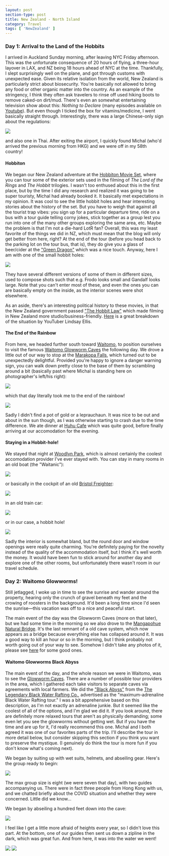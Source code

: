 ```yaml
---
layout: post
section-type: post
title: New Zealand - North Island
category: Travel
tags: [ 'NewZealand' ]
---
```


### Day 1: Arrival to the Land of the Hobbits

I arrived in Auckland Sunday morning, after leaving NYC Friday afternoon. This was the unfortunate consequence of 20 hours of flying,
a three-hour layover in LAX, and NZ being 18 hours ahead of NYC at the time. Thankfully, I slept surprisingly well on the plane, and got through
customs with unexpected ease. Given its relative isolation from the world, New Zealand is particularly strict about
biosecurity. You're basically not allowed to bring any food or other organic matter into the country.
As an example of the stringency,
I think they often ask travelers to rinse off used hiking boots to remove caked-on dirt/mud.
There's even an somewhat entertaining television show about this: _Nothing to Declare_ (many episodes available on
[Youtube](https://www.youtube.com/results?search_query=nothing+to+declare+nz)).
But even though I ticked the box for vitamins/medicine, I went basically straight through.
Interestingly, there was a large Chinese-only sign about the regulations:

![](https://lh3.googleusercontent.com/eo-NK6l2pkGWyblHlRqpiINPNk6gXx884aEdVBA7zKedj7IJVI8oC5Jnga1wNMHwgE1n8y1JpVoeHGSB8alDbU5FmAoNCn46jmQlhnk62y--weYxpF6yAVdrF94azJ6WUCazmxnUepw=w2400)

and also one in Thai. After exiting the airport, I quickly found Michal (who'd arrived the previous morning from HKG) and we were
off in my 58th country!

#### Hobbiton

We began our New Zealand adventure at the [Hobbiton Movie Set](https://www.hobbitontours.com/), where you can tour some of the exterior
sets used in the filming of _The Lord of the Rings_ and _The Hobbit_ trilogies. I wasn't too enthused about this in the first place,
but by the time I did any research and realized it was going to be super touristy, Michal had already booked it. It basically
met expectations in my opinion. It was cool to see the little hobbit holes and hear interesting stories about the history of the set.
But you have to weigh that against all the tourist
trap vibes: you sign up for a particular departure time, ride on a bus with a tour guide telling corny jokes, stick
together as a group lest you run into one of the many other groups exploring the same area, etc. Maybe the problem is that I'm not a die-hard
LotR fan? Overall, this was my least favorite of the things we did in NZ, which must mean that the blog will only get better from
here, right? At the end of the tour (before you head back to the parking lot on the tour bus, that is), they do give you a glass of beer/cider at the ["Green Dragon"](https://lotr.fandom.com/wiki/Green_Dragon_Inn) which was a nice touch. Anyway, here I am with one of the small hobbit holes:

![](https://lh3.googleusercontent.com/RVI-GeKH2pB9YAkeXyhMEZ4KWAS6i_5cNjFZs5xOMsUwCG43vUpyAKfXzRMZqq2M19D2mR0VLlXKxeHACqasJzCVlaaCgZPlQFPyeGbZ-nRvfQvKHDKnJQs8tORaaKUScr4YQXvidHk=w2400)

They have several different versions of some of them in different sizes, used to compose shots such that e.g. Frodo looks small
and Gandalf looks large. Note that you can't enter most of these, and even the ones you can are basically empty on the inside, as the
interior scenes were shot elsewhere.

As an aside, there's an interesting political history
to these movies, in that the New Zealand government passed ["The Hobbit Law"](https://www.fodors.com/world/australia-and-the-pacific/new-zealand/experiences/news/heres-how-new-zealands-hobbit-law-is-impacting-the-country)
which made filming in New Zealand more studio/business-friendly.
[Here](https://www.youtube.com/watch?v=Qi7t_g5QObs) is a great breakdown of the situation by YouTuber Lindsay Ellis.

#### The End of the Rainbow

From here, we headed further south toward
[Waitomo](https://en.wikipedia.org/wiki/Waitomo), to position ourselves to visit the famous
[Waitomo Glowworm Caves](https://en.wikipedia.org/wiki/Waitomo_Glowworm_Caves) the following day.
We drove a little out of our way to stop at the [Marakopa Falls](https://www.doc.govt.nz/parks-and-recreation/places-to-go/waikato/places/waitomo-area/tracks/marokopa-falls-walk/), which turned out to be unexpectedly delightful.
Provided you're happy to ignore a danger warning sign,
you can walk down pretty close to the base of them by scrambling around a bit (basically past
where Michal is standing here on photographer's left/his right):


![](https://lh3.googleusercontent.com/MB44nc2zd7BukOn-jZ5FuYV8MxUrob4P7EVSPLB3cdAERWH9SDcjgYg3EUh5nhQ8uN67r2e_bMEnSwAQzqLNCD-dugKGkH_uwkyabe5JGNZat9cMhkJ0oHijizBO1xR9VYjW3ETI-5c=w2400)

which that day literally took me to the end of the rainbow!

![](https://lh3.googleusercontent.com/UXYuwdxnBpqKj92iRUqbAKVrCAbM_oPRIM2z1k3YJIjFJaepuazuU4nxYkykbM_hspf6OCFzG8fXTt5Kp8VKhcH_Pom3ZQfPVE1VA-N7Agdb_Qm7IwIUHV9rHUKCoixMie1vt6qS5g0=w2400)

Sadly I didn't find a pot of gold or a leprauchaun. It was nice to be out and about in the sun though, as I was otherwise starting to crash due to the
time difference. We ate dinner at [Huhu Cafe](https://www.tripadvisor.com/Restaurant_Review-g616349-d1161019-Reviews-Huhu_Cafe-Waitomo_Caves_Waitomo_District_Waikato_Region_North_Island.html) which was quite good, before
finally arriving at our accomodation for the evening.

#### Staying in a Hobbit-hole!

We stayed that night at [Woodlyn Park](http://www.woodlynpark.co.nz/), which is almost certainly the coolest
accomodation provider I've ever stayed with. You can stay in many rooms in an old boat (the "Waitanic"):

![](https://lh3.googleusercontent.com/CgP7ad49xbCo0QTXY-J6ffFbojFra1RB0F-faq3DDu-Hxs8QjMQAKUAWJvD98FKYHU9qQNo5A4kXjL7OrUJovpFK-3N5csnAQBL-Yzb4RgVaRoBCbqaqtcD_ncoHG1d6tKwYFdglUGo=w2400)

or basically in the cockpit of an old [Bristol Freighter](https://en.wikipedia.org/wiki/Bristol_Freighter):

![](https://media-cdn.tripadvisor.com/media/photo-w/16/eb/d4/02/woodlyn-park.jpg)

in an old train car:

![](https://media-cdn.tripadvisor.com/media/photo-w/17/6a/e6/39/view-of-the-train-from.jpg)

or in our case, a hobbit hole!

![](https://media-cdn.tripadvisor.com/media/photo-o/0b/88/7d/91/hobbit.jpg)

Sadly the interior is somewhat bland, but the round door and window openings were really quite charming.
You're definitely paying for the novelty instead of the quality of the accommodation itself, but I think
it's well worth the money. It would have been fun to stick around for another day and explore one
of the other rooms, but unfortunately there wasn't room in our travel schedule.

### Day 2: Waitomo Glowworms!

Still jetlagged, I woke up in time to see the sunrise and wander around the property, hearing only the crunch of gravel
beneath my feet and the crowing of roosters in the background.
It'd been a long time since I'd seen the sunrise&mdash;this vacation was off to a nice and peaceful start.

The main event of the day was the Glowworm Caves (more on that later), but we had some time in the morning so we also
drove to the [Mangapohue Natural Bridge](https://www.waitomo.com/discover/nature/mangapohue-natural-bridge). It's the last
remnant of a old cave system, which now appears as a bridge because everything else has collapsed around it. It was a
good way to kill an hour or so in the morning, but I think probably not worth going out of your way to see. Somehow I didn't
take any photos of it, please see [here](https://www.theoutbound.com/new-zealand/photography/explore-the-mangapohue-natural-bridge)
for some good ones.

#### Waitomo Glowworms Black Abyss

The main event of the day, and the whole reason we were in Waitomo, was to see the [Glowworm Caves](https://en.wikipedia.org/wiki/Waitomo_Glowworm_Caves).
There are a number of possible tour providers in the area, which I gathered each take visitors to separate caves via agreements with local
farmers.
We did the ["Black Abyss"](https://www.waitomo.com/black-water-rafting/legendary-black-water-rafting-co-black-abyss) from the
[The Legendary Black Water Rafting Co.](https://www.tripadvisor.com/Attraction_Review-g616349-d258550-Reviews-The_Legendary_Black_Water_Rafting_Co-Waitomo_Caves_Waitomo_District_Waikato_Region.html), advertised
as the "maximum-adrenaline Black Water Rafting tour." I was a bit apprehensive based on this description, as I'm not exactly
an adrenaline junkie. But it seemed like the coolest of all of the options, and I'm glad we did it. If you look around, there are definitely
more relaxed tours that aren't as physically demanding; some even let you see the glowworms without getting wet. But if you have the time
and are up for it,
I'd really recommend this one. Michal and I both agreed it was one of our favorites parts of the trip.
I'll describe the tour in more detail below, but consider skipping this section if you think you want to preserve
the mystique.
(I genuinely do think the tour is more fun if you don't know what's coming next).

We began by suiting up with wet suits, helmets, and abseiling gear. Here's the group ready to begin:

![](https://lh3.googleusercontent.com/K-xwixZASRzGZuA9P5RXzWg7bqe6no2FM9VyPz6RsH60XPyLNH9QnJE50N64i6zkilDVQcPzfSBICQKkt4lA9MbF48_2lyAd9rnODngTfqNNZThvG4H6Q0HK-nFBesx3DPcsHrYLW18=w2400)

The max group size is eight (we were seven that day), with two guides accompanying us. There were in fact three
people from Hong Kong with us, and we chatted briefly about the COVID situation and whether they were concerned. Little
did we know...

We began by abseiling a hundred feet down into the cave:

![](https://lh3.googleusercontent.com/xTvHgRxFjBwWie3IIiwA1pydTpaSZWc3puj0-TUm8fjLloHN8NFAIByfPjIVVoCH5g6IjYGW8ZJSm5phUIczYKQn_uBwSwwVBm9p63ISBIbsRK9Xm8HT0E6n5DxKaC40CfmtyRsgWMo=w2400)

I feel like I get a little more afraid of heights every year, so I didn't love this part. At the bottom, one of our guides then sent
us down a zipline in the dark, which was great fun. And from
here, it was into the water we went!

![](https://lh3.googleusercontent.com/mCgJDH4sTnsYubBdLZ5uMcrJpPAaiGTWeyo8U-b00S3V7tEyxHruuJqSP_G-atJUNgFIJ4BiGibC1N6sikt6ALKnkQEHl06M96T6MiOLI6qlHjh0dMKaS6uSHR95bv8U790VF-A4qD4=w2400) ![](https://lh3.googleusercontent.com/r1pw5-WswI-MVGvyW_yCEiiI5UgzNXedk-4htgiXoZ9L43DxY3L9TQsmKo81Jz02tlISgj-IZrQOKWi_xa2502WtbTsd7eLlnsIrMaTISncGqslPSkdKCPa54V92M8xBXVKIdOBChlY=w2400)
